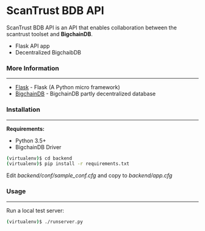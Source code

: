 # ScanTrust BDB API

ScanTrust BDB API is an API that enables collaboration between the scantrust toolset and __BigchainDB__.

  - Flask API app
  - Decentralized BigchaibDB

### More Information
---
  - [Flask](http://flask.pocoo.org/) - Flask (A Python micro framework)
  - [BigchainDB](https://www.bigchaindb.com/) - BigchainDB partly decentralized database

### Installation
---
__Requirements:__
  - Python 3.5+
  - BigchainDB Driver

```sh
(virtualenv)$ cd backend
(virtualenv)$ pip install -r requirements.txt
```
Edit *backend/conf/sample_conf.cfg* and copy to *backend/app.cfg*

### Usage
---
Run a local test server:
```sh
(virtualenv)$ ./runserver.py
```